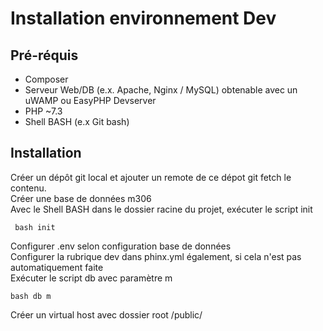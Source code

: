 # Installation environnement Dev

## Pré-réquis

 - Composer
 - Serveur Web/DB (e.x. Apache, Nginx / MySQL) obtenable avec un uWAMP ou  EasyPHP Devserver
 - PHP ~7.3
 - Shell BASH (e.x Git bash)
 ## Installation 
 Créer un dépôt git local et ajouter un remote de ce dépot git fetch le contenu.  
 Créer une base de données m306  
 Avec le Shell BASH dans le dossier racine du projet, exécuter le script init

     bash init

 Configurer .env selon configuration base de données  
 Configurer la rubrique dev dans phinx.yml également, si cela n'est pas automatiquement faite  
Exécuter le script db avec paramètre m

    bash db m
Créer un virtual host avec dossier root /public/
